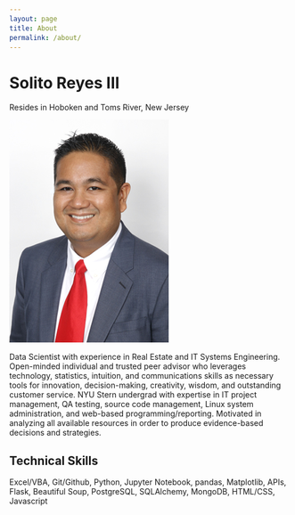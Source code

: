 ```yaml
---
layout: page
title: About
permalink: /about/
---
```


# Solito Reyes III
Resides in Hoboken and Toms River, New Jersey

![Profile Picture](/images/Artie_Reyes_Web.jpg "Profile Pic")

Data Scientist with experience in Real Estate and IT Systems Engineering. Open-minded individual and trusted peer advisor who leverages technology, statistics, intuition, and communications skills as necessary tools for innovation, decision-making, creativity, wisdom, and outstanding customer service. NYU Stern undergrad with expertise in IT project management, QA testing, source code management, Linux system administration, and web-based programming/reporting. Motivated in analyzing all available resources in order to produce evidence-based decisions and strategies. 

## Technical Skills
Excel/VBA, Git/Github, Python, Jupyter Notebook, pandas, Matplotlib, APIs, Flask, Beautiful Soup, PostgreSQL, SQLAlchemy,  MongoDB, HTML/CSS, Javascript
